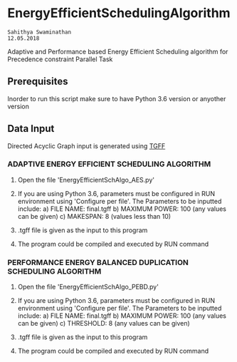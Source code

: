# EnergyEfficientSchedulingAlgorithm

```
Sahithya Swaminathan
12.05.2018
```

Adaptive and Performance based Energy Efficient Scheduling algorithm for Precedence constraint Parallel Task 

## Prerequisites

Inorder to run this script make sure to have Python 3.6 version or anyother version

## Data Input

Directed Acyclic Graph input is generated using [TGFF](http://ziyang.eecs.umich.edu/~dickrp/tgff/)

### ADAPTIVE ENERGY EFFICIENT SCHEDULING ALGORITHM

1) Open the file 'EnergyEfficientSchAlgo_AES.py'

2) If you are using Python 3.6, parameters must be configured in RUN environment using 'Configure per file'. 
The Parameters to be inputted include: 
a) FILE NAME: final.tgff 
b) MAXIMUM POWER: 100 (any values can be given)
c) MAKESPAN: 8 (values less than 10)

3) .tgff file is given as the input to this program

4) The program could be compiled and executed by RUN command

### PERFORMANCE ENERGY BALANCED DUPLICATION SCHEDULING ALGORITHM

1) Open the file 'EnergyEfficientSchAlgo_PEBD.py'

2) If you are using Python 3.6, parameters must be configured in RUN environment using 'Configure per file'. 
The Parameters to be inputted include: 
a) FILE NAME: final.tgff 
b) MAXIMUM POWER: 100 (any values can be given)
c) THRESHOLD: 8 (any values can be given)

3) .tgff file is given as the input to this program

4) The program could be compiled and executed by RUN command
